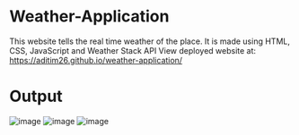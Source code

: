# Weather-Application
This website tells the real time weather of the place. It is made using HTML, CSS, JavaScript and Weather Stack API
View deployed website at: https://aditim26.github.io/weather-application/
# Output
![image](https://user-images.githubusercontent.com/91279248/187418709-7c3fa156-c40f-40f8-bc88-275392425558.png)
![image](https://user-images.githubusercontent.com/91279248/187418841-65a619de-629d-4961-9f30-3f1a6a1f14f9.png)
![image](https://user-images.githubusercontent.com/91279248/187419477-172fcafe-e9a2-4125-bd59-66d044e2a950.png)
